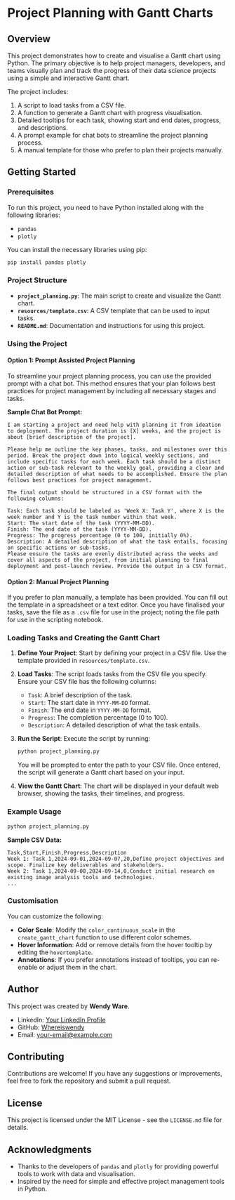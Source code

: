 # Project Planning with Gantt Charts

## Overview

This project demonstrates how to create and visualise a Gantt chart using Python. The primary objective is to help project managers, developers, and teams visually plan and track the progress of their data science projects using a simple and interactive Gantt chart.

The project includes:
1. A script to load tasks from a CSV file.
2. A function to generate a Gantt chart with progress visualisation.
3. Detailed tooltips for each task, showing start and end dates, progress, and descriptions.
4. A prompt example for chat bots to streamline the project planning process.
5. A manual template for those who prefer to plan their projects manually.

## Getting Started

### Prerequisites

To run this project, you need to have Python installed along with the following libraries:
- `pandas`
- `plotly`

You can install the necessary libraries using pip:

```bash
pip install pandas plotly
```

### Project Structure

- **`project_planning.py`**: The main script to create and visualize the Gantt chart.
- **`resources/template.csv`**: A CSV template that can be used to input tasks.
- **`README.md`**: Documentation and instructions for using this project.

### Using the Project

#### **Option 1: Prompt Assisted Project Planning**

To streamline your project planning process, you can use the provided prompt with a chat bot. This method ensures that your plan follows best practices for project management by including all necessary stages and tasks.

**Sample Chat Bot Prompt:**

```
I am starting a project and need help with planning it from ideation to deployment. The project duration is [X] weeks, and the project is about [brief description of the project].

Please help me outline the key phases, tasks, and milestones over this period. Break the project down into logical weekly sections, and include specific tasks for each week. Each task should be a distinct action or sub-task relevant to the weekly goal, providing a clear and detailed description of what needs to be accomplished. Ensure the plan follows best practices for project management.

The final output should be structured in a CSV format with the following columns:

Task: Each task should be labeled as 'Week X: Task Y', where X is the week number and Y is the task number within that week.
Start: The start date of the task (YYYY-MM-DD).
Finish: The end date of the task (YYYY-MM-DD).
Progress: The progress percentage (0 to 100, initially 0%).
Description: A detailed description of what the task entails, focusing on specific actions or sub-tasks.
Please ensure the tasks are evenly distributed across the weeks and cover all aspects of the project, from initial planning to final deployment and post-launch review. Provide the output in a CSV format.
```

#### **Option 2: Manual Project Planning**

If you prefer to plan manually, a template has been provided. You can fill out the template in a spreadsheet or a text editor. Once you have finalised your tasks, save the file as a `.csv` file for use in the project; noting the file path for use in the scripting notebook.

### Loading Tasks and Creating the Gantt Chart

1. **Define Your Project**: Start by defining your project in a CSV file. Use the template provided in `resources/template.csv`.

2. **Load Tasks**: The script loads tasks from the CSV file you specify. Ensure your CSV file has the following columns:
   - `Task`: A brief description of the task.
   - `Start`: The start date in `YYYY-MM-DD` format.
   - `Finish`: The end date in `YYYY-MM-DD` format.
   - `Progress`: The completion percentage (0 to 100).
   - `Description`: A detailed description of what the task entails.

3. **Run the Script**: Execute the script by running:

    ```bash
    python project_planning.py
    ```

    You will be prompted to enter the path to your CSV file. Once entered, the script will generate a Gantt chart based on your input.

4. **View the Gantt Chart**: The chart will be displayed in your default web browser, showing the tasks, their timelines, and progress.

### Example Usage

```python
python project_planning.py
```

**Sample CSV Data:**
```csv
Task,Start,Finish,Progress,Description
Week 1: Task 1,2024-09-01,2024-09-07,20,Define project objectives and scope. Finalize key deliverables and stakeholders.
Week 2: Task 1,2024-09-08,2024-09-14,0,Conduct initial research on existing image analysis tools and technologies.
...
```

### Customisation

You can customize the following:
- **Color Scale**: Modify the `color_continuous_scale` in the `create_gantt_chart` function to use different color schemes.
- **Hover Information**: Add or remove details from the hover tooltip by editing the `hovertemplate`.
- **Annotations**: If you prefer annotations instead of tooltips, you can re-enable or adjust them in the chart.

## Author

This project was created by **Wendy Ware**.

- LinkedIn: [Your LinkedIn Profile](https://www.linkedin.com/in/yourprofile)
- GitHub: [Whereiswendy](https://github.com/Whereiswendy)
- Email: [your-email@example.com](mailto:your-email@example.com)

## Contributing

Contributions are welcome! If you have any suggestions or improvements, feel free to fork the repository and submit a pull request.

## License

This project is licensed under the MIT License - see the `LICENSE.md` file for details.

## Acknowledgments

- Thanks to the developers of `pandas` and `plotly` for providing powerful tools to work with data and visualisation.
- Inspired by the need for simple and effective project management tools in Python.
